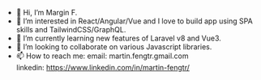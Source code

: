 - 👋 Hi, I’m Margin F.
- 👀 I’m interested in React/Angular/Vue and I love to build app using SPA skills and TailwindCSS/GraphQL.
- 🌱 I’m currently learning new features of Laravel v8 and Vue3.
- 💞️ I’m looking to collaborate on various Javascript libraries.
- 📫 How to reach me:
    email: martin.fengtr.gmail.com  
    linkedin: https://www.linkedin.com/in/martin-fengtr/

<!---
martin-fengtr/martin-fengtr is a ✨ special ✨ repository because its `README.md` (this file) appears on your GitHub profile.
You can click the Preview link to take a look at your changes.
--->
